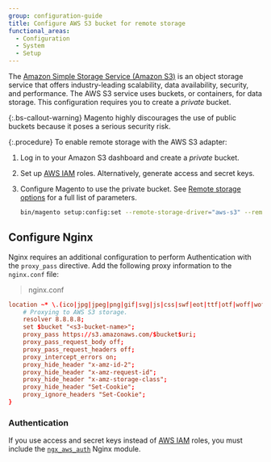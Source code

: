 ```yaml
---
group: configuration-guide
title: Configure AWS S3 bucket for remote storage
functional_areas:
  - Configuration
  - System
  - Setup
---
```


The [Amazon Simple Storage Service (Amazon S3)][AWS S3] is an object storage service that offers industry-leading scalability, data availability, security, and performance. The AWS S3 service uses buckets, or containers, for data storage. This configuration requires you to create a _private_ bucket.

{:.bs-callout-warning}
Magento highly discourages the use of public buckets because it poses a serious security risk.

{:.procedure}
To enable remote storage with the AWS S3 adapter:

1. Log in to your Amazon S3 dashboard and create a _private_ bucket.

1. Set up [AWS IAM][] roles. Alternatively, generate access and secret keys.

1. Configure Magento to use the private bucket. See [Remote storage options][options] for a full list of parameters.

   ```bash
   bin/magento setup:config:set --remote-storage-driver="aws-s3" --remote-storage-bucket="<bucket-name>" --remote-storage-region="<region-name>" --remote-storage-prefix="<optional-prefix>" --access-key=<optional-access-key> --secret-key=<optional-secret-key> -n
   ```

## Configure Nginx

Nginx requires an additional configuration to perform Authentication with the `proxy_pass` directive. Add the following proxy information to the `nginx.conf` file:

>nginx.conf

```conf
location ~* \.(ico|jpg|jpeg|png|gif|svg|js|css|swf|eot|ttf|otf|woff|woff2)$ {
    # Proxying to AWS S3 storage.
    resolver 8.8.8.8;
    set $bucket "<s3-bucket-name>";
    proxy_pass https://s3.amazonaws.com/$bucket$uri;
    proxy_pass_request_body off;
    proxy_pass_request_headers off;
    proxy_intercept_errors on;
    proxy_hide_header "x-amz-id-2";
    proxy_hide_header "x-amz-request-id";
    proxy_hide_header "x-amz-storage-class";
    proxy_hide_header "Set-Cookie";
    proxy_ignore_headers "Set-Cookie";
}
```

### Authentication

If you use access and secret keys instead of [AWS IAM][] roles, you must include the [`ngx_aws_auth`][ngx repo] Nginx module.

<!-- link definitions -->
[AWS S3]: https://aws.amazon.com/s3
[AWS IAM]: https://aws.amazon.com/iam/
[options]: {{page.baseurl}}/config-guide/remote-storage/config-remote-storage.html#remote-storage-options
[ngx repo]: https://github.com/anomalizer/ngx_aws_auth
